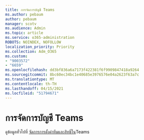 ```yaml
---
title: การจัดการบัญชี Teams
ms.author: pebaum
author: pebaum
manager: scotv
ms.audience: Admin
ms.topic: article
ms.service: o365-administration
ROBOTS: NOINDEX, NOFOLLOW
localization_priority: Priority
ms.collection: Adm_O365
ms.custom:
- "9003572"
- "6659"
ms.openlocfilehash: dd3bf836a6a7173f422381f6f9909847418a9264
ms.sourcegitcommit: 8bc60ec34bc1e40685e3976576e04a2623f63a7c
ms.translationtype: MT
ms.contentlocale: th-TH
ms.lasthandoff: 04/15/2021
ms.locfileid: "51794671"
---
```

# <a name="managing-teams-accounts"></a>การจัดการบัญชี Teams

ดูข้อมูลทั่วไปที่ [จัดการการตั้งค่าทีมและสิทธิ์ใน](https://support.microsoft.com/office/ce053b04-1b8e-4796-baa8-90dc427b3acc#ID0EAABAAA=Desktop)Teams
